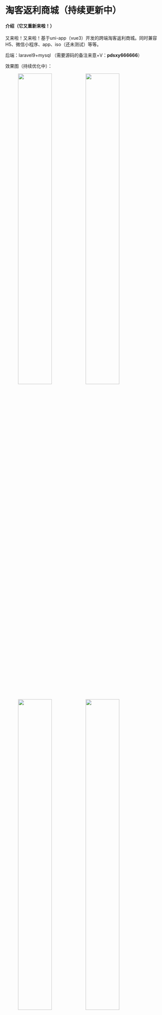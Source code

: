 # 淘客返利商城（持续更新中）

#### 介绍（它又重新来啦！）

又来啦！又来啦！基于uni-app（vue3）开发的跨端淘客返利商城。同时兼容H5、微信小程序、app、iso（还未测试）等等。

后端：laravel9+mysql （需要源码的备注来意+V：**pdsxy666666**）

效果图（持续优化中）：

<figure>
<img src="https://cdn.gold404.cn/taoke/home.jpg" width = "50%" /><img src="https://cdn.gold404.cn/taoke/me.jpg" width = "50%" />
</figure>
<figure>
<img src="https://cdn.gold404.cn/taoke/info.jpg" width = "50%" /><img src="https://cdn.gold404.cn/taoke/kouling.jpg" width = "50%" />
</figure>
<figure>
<img src="https://cdn.gold404.cn/taoke/order.jpg" width = "50%" />
</figure>

#### 安装教程

1.  克隆项目：git clone https://gitee.com/gold404/taoke-shop.git
2.  导入到Hbuildx编辑器中运行。

#### 使用说明

1.  当前版本还在持续开发中，是一个很好的学习练手项目。
2.  作者正在快马加鞭完善相关功能，尽快让该项目达到运营使用的标准，尽情期待。


#### 参与贡献

1.  Fork 本仓库
2.  新建 Feat_xxx 分支
3.  提交代码
4.  新建 Pull Request


#### 特技

1.  使用 Readme\_XXX.md 来支持不同的语言，例如 Readme\_en.md, Readme\_zh.md
2.  Gitee 官方博客 [blog.gitee.com](https://blog.gitee.com)
3.  你可以 [https://gitee.com/explore](https://gitee.com/explore) 这个地址来了解 Gitee 上的优秀开源项目
4.  [GVP](https://gitee.com/gvp) 全称是 Gitee 最有价值开源项目，是综合评定出的优秀开源项目
5.  Gitee 官方提供的使用手册 [https://gitee.com/help](https://gitee.com/help)
6.  Gitee 封面人物是一档用来展示 Gitee 会员风采的栏目 [https://gitee.com/gitee-stars/](https://gitee.com/gitee-stars/)
